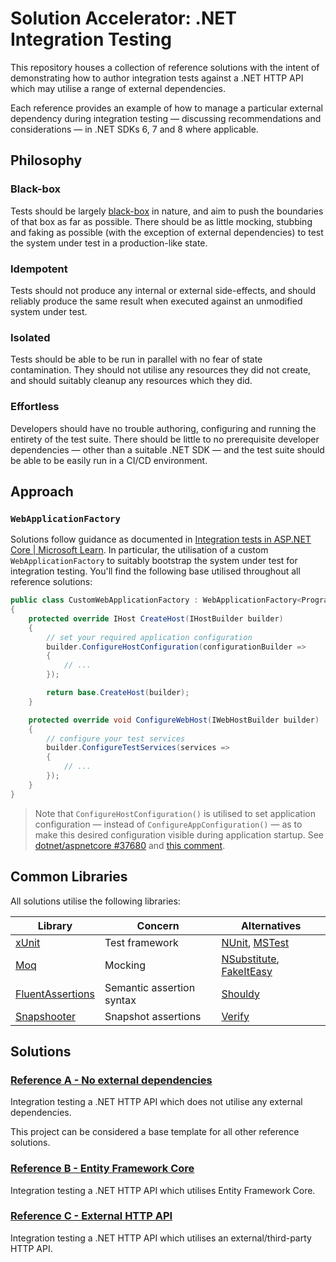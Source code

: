 # Solution Accelerator: .NET Integration Testing

This repository houses a collection of reference solutions with the intent of demonstrating how to author integration tests against a .NET HTTP API which may utilise a range of external dependencies.

Each reference provides an example of how to manage a particular external dependency during integration testing &mdash; discussing recommendations and considerations &mdash; in .NET SDKs 6, 7 and 8 where applicable.

## Philosophy

### Black-box

Tests should be largely [black-box](https://en.wikipedia.org/wiki/Black-box_testing) in nature, and aim to push the boundaries of that box as far as possible. There should be as little mocking, stubbing and faking as possible (with the exception of external dependencies) to test the system under test in a production-like state.

### Idempotent

Tests should not produce any internal or external side-effects, and should reliably produce the same result when executed against an unmodified system under test.

### Isolated

Tests should be able to be run in parallel with no fear of state contamination. They should not utilise any resources they did not create, and should suitably cleanup any resources which they did.

### Effortless

Developers should have no trouble authoring, configuring and running the entirety of the test suite. There should be little to no prerequisite developer dependencies &mdash; other than a suitable .NET SDK &mdash; and the test suite should be able to be easily run in a CI/CD environment.

## Approach

### `WebApplicationFactory`

Solutions follow guidance as documented in [Integration tests in ASP.NET Core | Microsoft Learn](https://learn.microsoft.com/en-au/aspnet/core/test/integration-tests). In particular, the utilisation of a custom `WebApplicationFactory` to suitably bootstrap the system under test for integration testing. You'll find the following base utilised throughout all reference solutions:

``` csharp
public class CustomWebApplicationFactory : WebApplicationFactory<Program>
{
    protected override IHost CreateHost(IHostBuilder builder)
    {
        // set your required application configuration
        builder.ConfigureHostConfiguration(configurationBuilder =>
        {
            // ...
        });

        return base.CreateHost(builder);
    }

    protected override void ConfigureWebHost(IWebHostBuilder builder)
    {
        // configure your test services
        builder.ConfigureTestServices(services =>
        {
            // ...
        });
    }
}
```

> Note that `ConfigureHostConfiguration()` is utilised to set application configuration &mdash; instead of `ConfigureAppConfiguration()` &mdash; as to make this desired configuration visible during application startup. See [dotnet/aspnetcore #37680](https://github.com/dotnet/aspnetcore/issues/37680) and [this comment](https://github.com/dotnet/aspnetcore/issues/37680#issuecomment-1032922656).

## Common Libraries

All solutions utilise the following libraries:

| Library                                                                  | Concern                   | Alternatives                                                                                                      |
| ------------------------------------------------------------------------ | ------------------------- | ----------------------------------------------------------------------------------------------------------------- |
| [xUnit](https://github.com/xunit/xunit)                                  | Test framework            | [NUnit](https://github.com/nunit/nunit), [MSTest](https://github.com/microsoft/testfx)                            |
| [Moq](https://github.com/moq/moq)                                        | Mocking                   | [NSubstitute](https://github.com/nsubstitute/nsubstitute), [FakeItEasy](https://github.com/FakeItEasy/FakeItEasy) |
| [FluentAssertions](https://github.com/fluentassertions/fluentassertions) | Semantic assertion syntax | [Shouldy](https://github.com/shouldly/shouldly)                                                                   |
| [Snapshooter](https://github.com/SwissLife-OSS/snapshooter)              | Snapshot assertions       | [Verify](https://github.com/VerifyTests/Verify)                                                                   |

## Solutions

### [Reference A - No external dependencies](<./Reference A - No external dependencies>)

Integration testing a .NET HTTP API which does not utilise any external dependencies.

This project can be considered a base template for all other reference solutions.

### [Reference B - Entity Framework Core](<./Reference B - Entity Framework Core>)

Integration testing a .NET HTTP API which utilises Entity Framework Core.

### [Reference C - External HTTP API](<./Reference C - External HTTP API>)

Integration testing a .NET HTTP API which utilises an external/third-party HTTP API.
